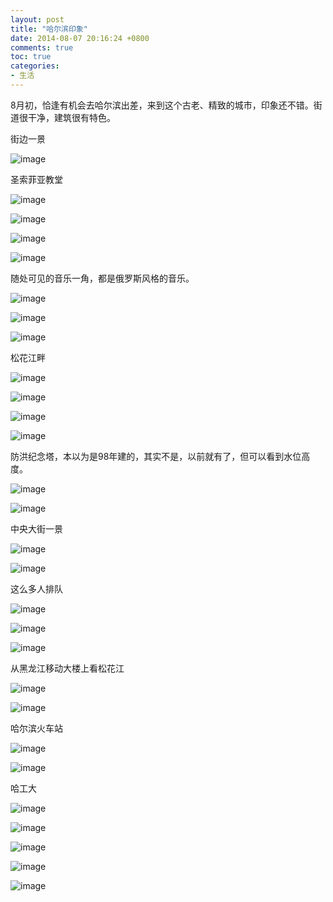 ```yaml
---
layout: post
title: "哈尔滨印象"
date: 2014-08-07 20:16:24 +0800
comments: true
toc: true
categories: 
- 生活
---
```


8月初，恰逢有机会去哈尔滨出差，来到这个古老、精致的城市，印象还不错。街道很干净，建筑很有特色。

街边一景

![image](/myresource/images/haerbin201408/HA_ER_BIN_IMG_1304.jpg)
<!--more-->
圣索菲亚教堂

![image](/myresource/images/haerbin201408/HA_ER_BIN_IMG_1266.jpg)


![image](/myresource/images/haerbin201408/HA_ER_BIN_IMG_1268.jpg)

![image](/myresource/images/haerbin201408/HA_ER_BIN_IMG_1269.jpg)

![image](/myresource/images/haerbin201408/HA_ER_BIN_IMG_1275.jpg)

随处可见的音乐一角，都是俄罗斯风格的音乐。

![image](/myresource/images/haerbin201408/HA_ER_BIN_IMG_1276.jpg)

![image](/myresource/images/haerbin201408/HA_ER_BIN_IMG_1277.jpg)

![image](/myresource/images/haerbin201408/HA_ER_BIN_IMG_1278.jpg)

松花江畔

![image](/myresource/images/haerbin201408/HA_ER_BIN_IMG_1279.jpg)

![image](/myresource/images/haerbin201408/HA_ER_BIN_IMG_1281.jpg)

![image](/myresource/images/haerbin201408/HA_ER_BIN_IMG_1282.jpg)

![image](/myresource/images/haerbin201408/HA_ER_BIN_IMG_1283.jpg)

防洪纪念塔，本以为是98年建的，其实不是，以前就有了，但可以看到水位高度。

![image](/myresource/images/haerbin201408/HA_ER_BIN_IMG_1285.jpg)

![image](/myresource/images/haerbin201408/HA_ER_BIN_IMG_1288.jpg)

中央大街一景

![image](/myresource/images/haerbin201408/HA_ER_BIN_IMG_1289.jpg)

![image](/myresource/images/haerbin201408/HA_ER_BIN_IMG_1291.jpg)

这么多人排队

![image](/myresource/images/haerbin201408/HA_ER_BIN_IMG_1295.jpg)

![image](/myresource/images/haerbin201408/HA_ER_BIN_IMG_1298.jpg)

![image](/myresource/images/haerbin201408/HA_ER_BIN_IMG_1300.jpg)

从黑龙江移动大楼上看松花江

![image](/myresource/images/haerbin201408/HA_ER_BIN_IMG_1306.jpg)

![image](/myresource/images/haerbin201408/HA_ER_BIN_IMG_1307.jpg)

哈尔滨火车站

![image](/myresource/images/haerbin201408/HA_ER_BIN_IMG_1316.jpg)

![image](/myresource/images/haerbin201408/HA_ER_BIN_IMG_1317.jpg)

哈工大

![image](/myresource/images/haerbin201408/HA_ER_BIN_IMG_1319.jpg)

![image](/myresource/images/haerbin201408/HA_ER_BIN_IMG_1320.jpg)

![image](/myresource/images/haerbin201408/HA_ER_BIN_IMG_1321.jpg)

![image](/myresource/images/haerbin201408/HA_ER_BIN_IMG_1322.jpg)

![image](/myresource/images/haerbin201408/HA_ER_BIN_IMG_1323.jpg)

